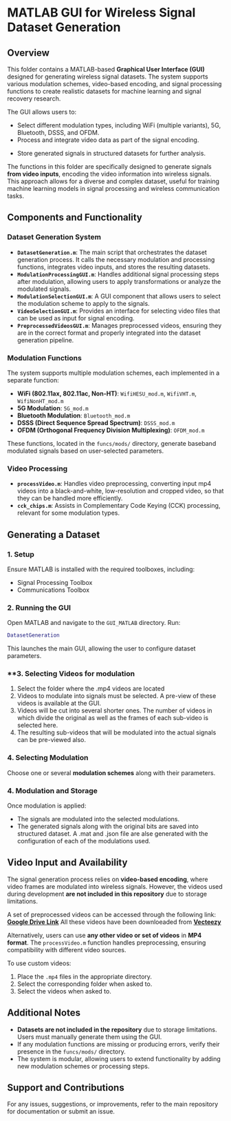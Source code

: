 # **MATLAB GUI for Wireless Signal Dataset Generation**

## **Overview**
This folder contains a MATLAB-based **Graphical User Interface (GUI)** designed for generating wireless signal datasets. The system supports various modulation schemes, video-based encoding, and signal processing functions to create realistic datasets for machine learning and signal recovery research. 

The GUI allows users to:
- Select different modulation types, including WiFi (multiple variants), 5G, Bluetooth, DSSS, and OFDM.
- Process and integrate video data as part of the signal encoding.
<!-- - Apply transformations and impairments to simulate real-world communication scenarios. -->
- Store generated signals in structured datasets for further analysis.

The functions in this folder are specifically designed to generate signals **from video inputs**, encoding the video information into wireless signals. This approach allows for a diverse and complex dataset, useful for training machine learning models in signal processing and wireless communication tasks.

## **Components and Functionality**

### **Dataset Generation System**
- **`DatasetGeneration.m`**: The main script that orchestrates the dataset generation process. It calls the necessary modulation and processing functions, integrates video inputs, and stores the resulting datasets.
- **`ModulationProcessingGUI.m`**: Handles additional signal processing steps after modulation, allowing users to apply transformations or analyze the modulated signals.
- **`ModulationSelectionGUI.m`**: A GUI component that allows users to select the modulation scheme to apply to the signals.
- **`VideoSelectionGUI.m`**: Provides an interface for selecting video files that can be used as input for signal encoding.
- **`PreprocessedVideosGUI.m`**: Manages preprocessed videos, ensuring they are in the correct format and properly integrated into the dataset generation pipeline.

### **Modulation Functions**
The system supports multiple modulation schemes, each implemented in a separate function:
- **WiFi (802.11ax, 802.11ac, Non-HT)**: `WifiHESU_mod.m`, `WifiVHT.m`, `WifiNonHT_mod.m`
- **5G Modulation**: `5G_mod.m`
- **Bluetooth Modulation**: `Bluetooth_mod.m`
- **DSSS (Direct Sequence Spread Spectrum)**: `DSSS_mod.m`
- **OFDM (Orthogonal Frequency Division Multiplexing)**: `OFDM_mod.m`

These functions, located in the `funcs/mods/` directory, generate baseband modulated signals based on user-selected parameters.

### **Video Processing**
- **`processVideo.m`**: Handles video preprocessing, converting input mp4 videos into a black-and-white, low-resolution and cropped video, so that they can be handled more efficiently.
- **`cck_chips.m`**: Assists in Complementary Code Keying (CCK) processing, relevant for some modulation types.

## **Generating a Dataset**
### **1. Setup**
Ensure MATLAB is installed with the required toolboxes, including:
- Signal Processing Toolbox
- Communications Toolbox

### **2. Running the GUI**
Open MATLAB and navigate to the `GUI_MATLAB` directory. Run:

```matlab
DatasetGeneration
```

This launches the main GUI, allowing the user to configure dataset parameters.

### **3. Selecting Videos for modulation
1. Select the folder where the .mp4 videos are located
2. Videos to modulate into signals must be selected. A pre-view of these videos is available at the GUI.
3. Videos will be cut into several shorter ones. The number of videos in which divide the original as well as the frames of each sub-video is selected here. 
4. The resulting sub-videos that will be modulated into the actual signals can be pre-viewed also.

### **4. Selecting Modulation**
Choose one or several **modulation schemes** along with their parameters.

### **4. Modulation and Storage**
Once modulation is applied:
- The signals are modulated into the selected modulations.
- The generated signals along with the original bits are saved into structured dataset. A .mat and .json file are alse generated with the configuration of each of the modulations used. 

## **Video Input and Availability**
The signal generation process relies on **video-based encoding**, where video frames are modulated into wireless signals. However, the videos used during development **are not included in this repository** due to storage limitations.

A set of preprocessed videos can be accessed through the following link:  
**[Google Drive Link](https://www.dropbox.com/scl/fo/oe5826lwqbzy5dg21n62w/AP6LmSy_lAXD71f7fUFJI2w?rlkey=ruj1vdcior4fqzy53mrns815e&st=5tnztbbz&dl=0)** 
All these videos have been downloeaded from **[Vecteezy](https://www.vecteezy.com/free-videos)**   

Alternatively, users can use **any other video or set of videos** in **MP4 format**. The `processVideo.m` function handles preprocessing, ensuring compatibility with different video sources.

To use custom videos:
1. Place the `.mp4` files in the appropriate directory.
2. Select the corresponding folder when asked to.
3. Select the videos when asked to.

## **Additional Notes**
- **Datasets are not included in the repository** due to storage limitations. Users must manually generate them using the GUI.
- If any modulation functions are missing or producing errors, verify their presence in the `funcs/mods/` directory.
- The system is modular, allowing users to extend functionality by adding new modulation schemes or processing steps.

## **Support and Contributions**
For any issues, suggestions, or improvements, refer to the main repository for documentation or submit an issue.
